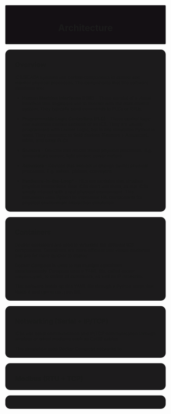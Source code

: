 <div style="background-color: rgb(20, 16, 20); padding: 15px 30px; border-radius: 2px; text-align: center;">

# Architecture

</div>
<br>
<div style="background-color: rgb(28, 27, 28); padding: 6px 30px; border-radius: 15px">

## Overview

ICS/SCADA systems use certain components to control and monitor physical processes. The components that this software simulates are:

- **Human Machine Interfaces (HMI)** - These consist of a visual interface that engineers use to interact with the main control system. They typically send commands to PLCs or RTUs.

- **Programmable Logic Controllers (PLC)** - These control logic and automate certain sections of an ICS. They are usually programmed with Ladder Logic, but in this simulation Python is used. They connnect to field devices (Sensors + Actuators), HMIs, and other PLCs.

- **Sensors** - Devices that record (read) physical processes. E.g. temperature sensor, light sensor, power meters.

- **Actuators** - Devices that interact or change (write) physical processes. E.g. valves, pistons, conveyors.

- **Hardware-in-the-Loop**\* - HILs are modules that simulate physical interactions. Real ICSs don't use them, as real ICSs simply interact with a real physical environment. This simulation uses Python to implement HIL components for physical environment interaction simulation.

</div>
<br>
<div style="background-color: rgb(28, 27, 28); padding: 6px 30px; border-radius: 15px">

## Containers
Docker containers are used to virtualise the different ICS components. Containers are more efficient that virtual machines and are far more quicker to deploy.

*Docker Compose* is used to run multiple containers simultaneously. Compose uses a YAML file, called `docker-compose.yaml`, to define all containers, as well as IP networks.

This software builds up this YAML file through a Python script that reads a `configuration.json` file.

</div>
<br>
<div style="background-color: rgb(28, 27, 28); padding: 6px 30px; border-radius: 15px">

## Networking (Serial + IP/TCP)

ICSs use serial communication and IP/TCP communication through wireless or wired mediums such as Cat32 cables.

This simulation uses Docker Compose networks to

</div>
<br>
<div style="background-color: rgb(28, 27, 28); padding: 6px 30px; border-radius: 15px">

## Modbus (RTU + TCP)

</div>
<br>
<div style="background-color: rgb(28, 27, 28); padding: 6px 30px; border-radius: 15px">

## 

</div>

<br>